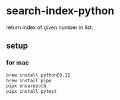 # search-index-python

return index of given number in list.

## setup

### for mac
```sh
brew install python@3.12
brew install pipx
pipx ensurepath
pipx install pytest
```
